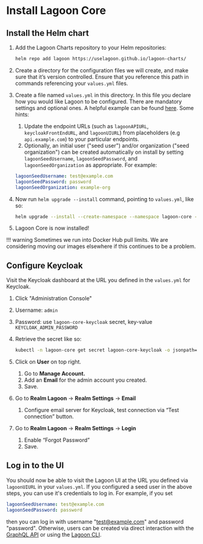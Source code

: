 # Install Lagoon Core

## Install the Helm chart

1. Add the Lagoon Charts repository to your Helm repositories:

    ```bash title="Add Lagoon Charts repository"
    helm repo add lagoon https://uselagoon.github.io/lagoon-charts/
    ```

2. Create a directory for the configuration files we will create, and make sure that it’s version controlled. Ensure that you reference this path in commands referencing your `values.yml` files.
3. Create a file named `values.yml` in this directory. In this file you declare how you would like Lagoon to be configured. There are mandatory settings and optional ones. A helpful example can be found [here](https://github.com/uselagoon/lagoon-charts/blob/main/charts/lagoon-core/ci/linter-values.yaml). Some hints: 
   1. Update the endpoint URLs (such as `lagoonAPIURL`, `keycloakFrontEndURL`, and `lagoonUIURL`) from placeholders (e.g `api.example.com`) to your particular endpoints.
   2. Optionally, an initial user ("seed user") and/or organization ("seed organization") can be created automatically on install by setting `lagoonSeedUsername`, `lagoonSeedPassword`, and `lagoonSeedOrganization` as appropriate. For example:

   ```yaml title="Setting an initial user and organization"
   lagoonSeedUsername: test@example.com
   lagoonSeedPassword: password
   lagoonSeedOrganization: example-org
   ```

4. Now run `helm upgrade --install` command, pointing to `values.yml`, like so:

    ```bash title="Upgrade Helm with values.yml"
    helm upgrade --install --create-namespace --namespace lagoon-core -f values.yml lagoon-core lagoon/lagoon-core`
    ```

5. Lagoon Core is now installed!

!!! warning
    Sometimes we run into Docker Hub pull limits. We are considering moving our images elsewhere if this continues to be a problem.

## Configure Keycloak

Visit the Keycloak dashboard at the URL you defined in the `values.yml` for Keycloak.

1. Click "Administration Console"
2. Username: `admin`
3. Password: use `lagoon-core-keycloak` secret, key-value `KEYCLOAK_ADMIN_PASSWORD`
4. Retrieve the secret like so:

    ```bash title="Retrieve secret"
    kubectl -n lagoon-core get secret lagoon-core-keycloak -o jsonpath="{.data.KEYCLOAK_ADMIN_PASSWORD}" | base64 --decode
    ```

5. Click on **User** on top right.
   1. Go to **Manage Account.**
   2. Add an **Email** for the admin account you created.
   3. Save.
6. Go to **Realm Lagoon** -> **Realm Settings** -> **Email**
   1. Configure email server for Keycloak, test connection via “Test connection” button.
7. Go to **Realm Lagoon** -> **Realm Settings** -> **Login**
   1. Enable “Forgot Password”
   2. Save.

## Log in to the UI

You should now be able to visit the Lagoon UI at the URL you defined via `lagoonUIURL` in your `values.yml`.
If you configured a seed user in the above steps, you can use it's credentials to log in.
For example, if you set

   ```yaml
   lagoonSeedUsername: test@example.com
   lagoonSeedPassword: password
   ```
then you can log in with username "test@example.com" and password "password".
Otherwise, users can be created via direct interaction with the [GraphQL API](/interacting/graphql-queries/) or using the [Lagoon CLI](/installing-lagoon/lagoon-cli/). 

